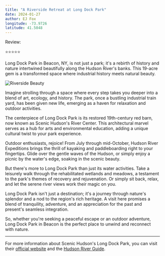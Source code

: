 ```yaml
---
title: "A Riverside Retreat at Long Dock Park"
date: 2024-01-27
author: EJ Fox
longitude: -73.9726
latitude: 41.5048
---
```


Review:

⭐️⭐️⭐️⭐️⭐️

Long Dock Park in Beacon, NY, is not just a park; it's a rebirth of history and nature intertwined beautifully along the Hudson River's banks. This 19-acre gem is a transformed space where industrial history meets natural beauty.

<!--more-->

![Riverside Beauty](https://source.unsplash.com/800x600/?park,river)

Imagine strolling through a space where every step takes you deeper into a blend of art, ecology, and history. The park, once a bustling industrial train yard, has been given new life, emerging as a haven for relaxation and outdoor activities.

The centerpiece of Long Dock Park is its restored 19th-century red barn, now known as Scenic Hudson's River Center. This architectural marvel serves as a hub for arts and environmental education, adding a unique cultural twist to your park experience.

Outdoor enthusiasts, rejoice! From July through mid-October, Hudson River Expeditions brings the thrill of kayaking and paddleboarding right to your fingertips. Glide over the gentle waves of the Hudson, or simply enjoy a picnic by the water's edge, soaking in the scenic beauty.

But there's more to Long Dock Park than just its water activities. Take a leisurely walk through the rehabilitated wetlands and meadows, a testament to the park's themes of recovery and rejuvenation. Or simply sit back, relax, and let the serene river views work their magic on you.

Long Dock Park isn't just a destination; it's a journey through nature's splendor and a nod to the region's rich heritage. A visit here promises a blend of tranquility, adventure, and an appreciation for the past and present's seamless integration.

So, whether you're seeking a peaceful escape or an outdoor adventure, Long Dock Park in Beacon is the perfect place to unwind and reconnect with nature.

---

For more information about Scenic Hudson's Long Dock Park, you can visit their [official website](https://www.scenichudson.org/parks/longdock) and the [Hudson River Guide](https://www.riverexplorer.com/hudson/details.php?id=3270).

